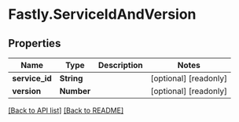 # Fastly.ServiceIdAndVersion

## Properties

Name | Type | Description | Notes
------------ | ------------- | ------------- | -------------
**service_id** | **String** |  | [optional] [readonly] 
**version** | **Number** |  | [optional] [readonly] 


[[Back to API list]](../../README.md#endpoints) [[Back to README]](../../README.md)
